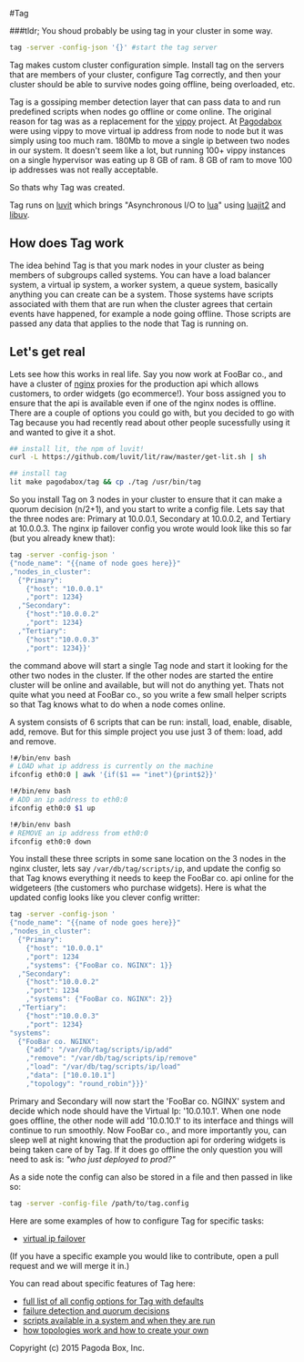 #Tag

###tldr; You shoud probably be using tag in your cluster in some way.

```bash
tag -server -config-json '{}' #start the tag server
```

Tag makes custom cluster configuration simple. Install tag on the servers that are members of your cluster, configure Tag correctly, and then your cluster should be able to survive nodes going offline, being overloaded, etc.

Tag is a gossiping member detection layer that can pass data to and run predefined scripts when nodes go offline or come online. The original reason for tag was as a replacement for the [vippy](https://github.com/postwait/vippy) project. At [Pagodabox](https://pagodabox.io) were using vippy to move virtual ip address from node to node but it was simply using too much ram. 180Mb to move a single ip between two nodes in our system. It doesn't seem like a lot, but running 100+ vippy instances on a single hypervisor was eating up 8 GB of ram. 8 GB of ram to move 100 ip addresses was not really acceptable.

So thats why Tag was created.

Tag runs on [luvit](https://luvit.io) which brings "Asynchronous I/O to [lua](http://www.lua.org)" using [luajit2](http://luajit.org) and [libuv](https://github.com/libuv/libuv).

## How does Tag work

The idea behind Tag is that you mark nodes in your cluster as being members of subgroups called systems. You can have a load balancer system, a virtual ip system, a worker system, a queue system, basically anything you can create can be a system. Those systems have scripts associated with them that are run when the cluster agrees that certain events have happened, for example a node going offline. Those scripts are passed any data that applies to the node that Tag is running on.

## Let's get real
Lets see how this works in real life. Say you now work at FooBar co., and have a cluster of [nginx](http://nginx.org) proxies for the production api which allows customers, to order widgets (go ecommerce!). Your boss assigned you to ensure that the api is available even if one of the nginx nodes is offline. There are a couple of options you could go with, but you decided to go with Tag because you had recently read about other people sucessfully using it and wanted to give it a shot.

```bash
## install lit, the npm of luvit!
curl -L https://github.com/luvit/lit/raw/master/get-lit.sh | sh

## install tag
lit make pagodabox/tag && cp ./tag /usr/bin/tag
```

So you install Tag on 3 nodes in your cluster to ensure that it can make a quorum decision (n/2+1), and you start to write a config file. Lets say that the three nodes are: Primary at 10.0.0.1, Secondary at 10.0.0.2, and Tertiary at 10.0.0.3. The nginx ip failover config you wrote would look like this so far (but you already knew that):

```bash
tag -server -config-json '
{"node_name": "{{name of node goes here}}"
,"nodes_in_cluster":
  {"Primary":
    {"host": "10.0.0.1"
    ,"port": 1234}
  ,"Secondary":
    {"host":"10.0.0.2"
    ,"port": 1234}
  ,"Tertiary":
    {"host":"10.0.0.3"
    ,"port": 1234}}'
```

the command above will start a single Tag node and start it looking for the other two nodes in the cluster. If the other nodes are started the entire cluster will be online and available, but will not do anything yet. Thats not quite what you need at FooBar co., so you write a few small helper scripts so that Tag knows what to do when a node comes online.

A system consists of 6 scripts that can be run: install, load, enable, disable, add, remove. But for this simple project you use just 3 of them: load, add and remove.

```bash
!#/bin/env bash
# LOAD what ip address is currently on the machine
ifconfig eth0:0 | awk '{if($1 == "inet"){print$2}}'
```
```bash
!#/bin/env bash
# ADD an ip address to eth0:0
ifconfig eth0:0 $1 up
```
```bash
!#/bin/env bash
# REMOVE an ip address from eth0:0
ifconfig eth0:0 down
```

You install these three scripts in some sane location on the 3 nodes in the nginx cluster, lets say `/var/db/tag/scripts/ip`, and update the config so that Tag knows everything it needs to keep the FooBar co. api online for the widgeteers (the customers who purchase widgets). Here is what the updated config looks like you clever config writter:

```bash
tag -server -config-json '
{"node_name": "{{name of node goes here}}"
,"nodes_in_cluster":
  {"Primary":
    {"host": "10.0.0.1"
    ,"port": 1234
    ,"systems": {"FooBar co. NGINX": 1}}
  ,"Secondary":
    {"host":"10.0.0.2"
    ,"port": 1234
    ,"systems": {"FooBar co. NGINX": 2}}
  ,"Tertiary":
    {"host":"10.0.0.3"
    ,"port": 1234}
"systems":
  {"FooBar co. NGINX":
    {"add": "/var/db/tag/scripts/ip/add"
    ,"remove": "/var/db/tag/scripts/ip/remove"
    ,"load": "/var/db/tag/scripts/ip/load"
    ,"data": ["10.0.10.1"]
    ,"topology": "round_robin"}}}'
```

Primary and Secondary will now start the 'FooBar co. NGINX' system and decide which node should have the Virtual Ip: '10.0.10.1'. When one node goes offline, the other node will add '10.0.10.1' to its interface and things will continue to run smoothly. Now FooBar co., and more importantly you, can sleep well at night knowing that the production api for ordering widgets is being taken care of by Tag. If it does go offline the only question you will need to ask is: *"who just deployed to prod?"*

As a side note the config can also be stored in a file and then passed in like so:

```bash
tag -server -config-file /path/to/tag.config
```

Here are some examples of how to configure Tag for specific tasks:
- [virtual ip failover]()

(If you have a specific example you would like to contribute, open a pull request and we will merge it in.)

You can read about specific features of Tag here:
- [full list of all config options for Tag with defaults](lib/config.lua)
- [failure detection and quorum decisions](lib/failover/node.lua)
- [scripts available in a system and when they are run](lib/system/)
- [how topologies work and how to create your own](lib/system/topology)


Copyright (c) 2015 Pagoda Box, Inc.